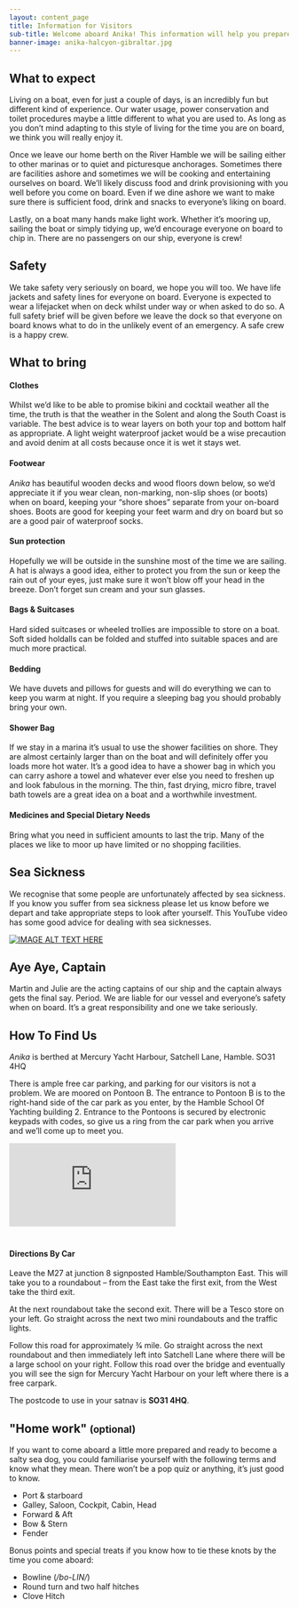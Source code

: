 ```yaml
---
layout: content_page
title: Information for Visitors 
sub-title: Welcome aboard Anika! This information will help you prepare for a few days sailing with us.
banner-image: anika-halcyon-gibraltar.jpg
---
```

## What to expect
Living on a boat, even for just a couple of days, is an incredibly fun but different kind of experience. Our water usage, power conservation and toilet procedures maybe a little different to what you are used to. As long as you don’t mind adapting to this style of living for the time you are on board, we think you will really enjoy it.

Once we leave our home berth on the River Hamble we will be sailing either to other marinas or to quiet and picturesque anchorages. Sometimes there are facilities ashore and sometimes we will be cooking and entertaining ourselves on board.  We’ll likely discuss food and drink provisioning with you well before you come on board. Even if we dine ashore we want to make sure there is sufficient food, drink and snacks to everyone’s liking on board. 

Lastly, on a boat many hands make light work. Whether it’s mooring up, sailing the boat or simply tidying up, we’d encourage everyone on board to chip in. There are no passengers on our ship, everyone is crew!

## Safety
We take safety very seriously on board, we hope you will too.  We have life jackets and safety lines for everyone on board. Everyone is expected to wear a lifejacket when on deck whilst under way or when asked to do so. A full safety brief will be given before we leave the dock so that everyone on board knows what to do in the unlikely event of an emergency. A safe crew is a happy crew.

## What to bring

#### Clothes
Whilst we’d like to be able to promise bikini and cocktail weather all the time, the truth is that the weather in the Solent and along the South Coast is variable. The best advice is to wear layers on both your top and bottom half as appropriate. A light weight waterproof jacket would be a wise precaution and avoid denim at all costs because once it is wet it stays wet. 

#### Footwear
_Anika_ has beautiful wooden decks and wood floors down below, so we’d appreciate it if you wear clean, non-marking, non-slip shoes (or boots) when on board, keeping your “shore shoes” separate from your on-board shoes. Boots are good for keeping your feet warm and dry on board but so are a good pair of waterproof socks.

#### Sun protection
Hopefully we will be outside in the sunshine most of the time we are sailing. A hat is always a good idea, either to protect you from the sun or keep the rain out of your eyes, just make sure it won’t blow off your head in the breeze. Don’t forget sun cream and your sun glasses.

#### Bags & Suitcases
Hard sided suitcases or wheeled trollies are impossible to store on a boat. Soft sided holdalls can be folded and stuffed into suitable spaces and are much more practical.

#### Bedding
We have duvets and pillows for guests and will do everything we can to keep you warm at night. If you require a sleeping bag you should probably bring your own. 

#### Shower Bag
If we stay in a marina it’s usual to use the shower facilities on shore. They are almost certainly larger than on the boat and will definitely offer you loads more hot water. It’s a good idea to have a shower bag in which you can carry ashore a towel and whatever ever else you need to freshen up and look fabulous in the morning. The thin, fast drying, micro fibre, travel bath towels are a great idea on a boat and a worthwhile investment.

#### Medicines and Special Dietary Needs
Bring what you need in sufficient amounts to last the trip. Many of the places we like to moor up have limited or no shopping facilities. 

## Sea Sickness
We recognise that some people are unfortunately affected by sea sickness. If you know you suffer from sea sickness please let us know before we depart and take appropriate steps to look after yourself. This YouTube video has some good advice for dealing with sea sicknesses.
<!-- https://www.youtube.com/watch?v=HNUhfsSWTKI -->

<a href="http://www.youtube.com/watch?feature=player_embedded&v=HNUhfsSWTKI" target="_blank" class="mx-auto">
<img src="http://img.youtube.com/vi/HNUhfsSWTKI/0.jpg" alt="IMAGE ALT TEXT HERE" class="img-fluid img-thumbnail mb-3 rounded mx-auto" />
</a>

## Aye Aye, Captain
Martin and Julie are the acting captains of our ship and the captain always gets the final say.  Period.  We are liable for our vessel and everyone’s safety when on board.  It’s a great responsibility and one we take seriously.

## How To Find Us
_Anika_ is berthed at Mercury Yacht Harbour, Satchell Lane, Hamble. SO31 4HQ

There is ample free car parking, and parking for our visitors is not a problem. We are moored on Pontoon B. The entrance to Pontoon B is to the right-hand side of the car park as you enter, by the Hamble School Of Yachting building 2. Entrance to the Pontoons is secured by electronic keypads with codes, so give us a ring from the car park when you arrive and we’ll come up to meet you.

<div class="embed-responsive embed-responsive-16by9 mb-3">
<iframe class="embed-responsive-item" src="https://www.google.com/maps/embed?pb=!1m18!1m12!1m3!1d2517.835889520656!2d-1.3148637849098088!3d50.87123786483732!2m3!1f0!2f0!3f0!3m2!1i1024!2i768!4f13.1!3m3!1m2!1s0x487470303cdf90f7%3A0xd2130c0a4ca50501!2sMercury+Yacht+Harbour!5e0!3m2!1sen!2suk!4v1565301482262!5m2!1sen!2suk"  style="border:0; margin-bottom:20px" allowfullscreen></iframe>
</div>

#### Directions By Car
Leave the M27 at junction 8 signposted Hamble/Southampton East. This will
take you to a roundabout – from the East take the first exit, from the West take the third exit. 

At the next roundabout take the second exit. There will be a Tesco store on your left. Go straight across the next two mini roundabouts and the traffic lights. 

Follow this road for approximately 3⁄4 mile. Go straight across the next roundabout and then immediately left into Satchell Lane where there will be a large school on your right. Follow this road over the bridge and eventually you will see the sign for Mercury Yacht Harbour on your left where there is a free carpark. 

The postcode to use in your satnav is **SO31 4HQ**.

## "Home work" <small>(optional)</small>
If you want to come aboard a little more prepared and ready to become a salty sea dog, you could familiarise yourself with the following terms and know what they mean.  There won’t be a pop quiz or anything, it’s just good to know.

* Port & starboard
* Galley, Saloon, Cockpit, Cabin, Head
* Forward & Aft
* Bow & Stern
* Fender

Bonus points and special treats if you know how to tie these knots by the time you come aboard: 
* Bowline (_/bo-LIN/_)
* Round turn and two half hitches
* Clove Hitch
